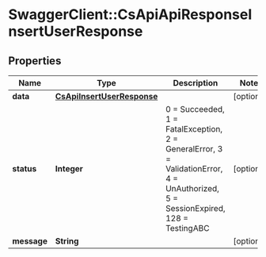 # SwaggerClient::CsApiApiResponseInsertUserResponse

## Properties
Name | Type | Description | Notes
------------ | ------------- | ------------- | -------------
**data** | [**CsApiInsertUserResponse**](CsApiInsertUserResponse.md) |  | [optional] 
**status** | **Integer** | 0 &#x3D; Succeeded, 1 &#x3D; FatalException, 2 &#x3D; GeneralError, 3 &#x3D; ValidationError, 4 &#x3D; UnAuthorized, 5 &#x3D; SessionExpired, 128 &#x3D; TestingABC | [optional] 
**message** | **String** |  | [optional] 


